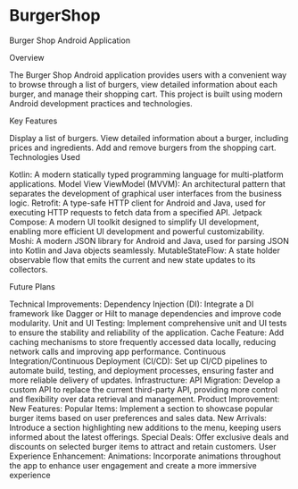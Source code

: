 # BurgerShop
Burger Shop Android Application

Overview

The Burger Shop Android application provides users with a convenient way to browse through a list of burgers, view detailed information about each burger, and manage their shopping cart. This project is built using modern Android development practices and technologies.

Key Features

Display a list of burgers.
View detailed information about a burger, including prices and ingredients.
Add and remove burgers from the shopping cart.
Technologies Used

Kotlin: A modern statically typed programming language for multi-platform applications.
Model View ViewModel (MVVM): An architectural pattern that separates the development of graphical user interfaces from the business logic.
Retrofit: A type-safe HTTP client for Android and Java, used for executing HTTP requests to fetch data from a specified API.
Jetpack Compose: A modern UI toolkit designed to simplify UI development, enabling more efficient UI development and powerful customizability.
Moshi: A modern JSON library for Android and Java, used for parsing JSON into Kotlin and Java objects seamlessly.
MutableStateFlow: A state holder observable flow that emits the current and new state updates to its collectors.

Future Plans

Technical Improvements:
Dependency Injection (DI): Integrate a DI framework like Dagger or Hilt to manage dependencies and improve code modularity.
Unit and UI Testing: Implement comprehensive unit and UI tests to ensure the stability and reliability of the application.
Cache Feature: Add caching mechanisms to store frequently accessed data locally, reducing network calls and improving app performance.
Continuous Integration/Continuous Deployment (CI/CD): Set up CI/CD pipelines to automate build, testing, and deployment processes, ensuring faster and more reliable delivery of updates.
Infrastructure:
API Migration: Develop a custom API to replace the current third-party API, providing more control and flexibility over data retrieval and management.
Product Improvement:
New Features:
Popular Items: Implement a section to showcase popular burger items based on user preferences and sales data.
New Arrivals: Introduce a section highlighting new additions to the menu, keeping users informed about the latest offerings.
Special Deals: Offer exclusive deals and discounts on selected burger items to attract and retain customers.
User Experience Enhancement:
Animations: Incorporate animations throughout the app to enhance user engagement and create a more immersive experience
